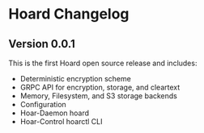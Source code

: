 # Hoard Changelog
## Version 0.0.1
This is the first Hoard open source release and includes:
- Deterministic encryption scheme
- GRPC API for encryption, storage, and cleartext
- Memory, Filesystem, and S3 storage backends
- Configuration
- Hoar-Daemon hoard
- Hoar-Control hoarctl CLI


